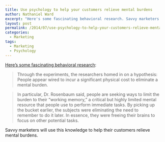 ```yaml
---
title: Use psychology to help your customers relieve mental burdens
author: Nathaniel Ward
excerpt: "Here's some fascinating behavioral research. Savvy marketers will use this knowledge to help their customers relieve mental burdens."
layout: post
permalink: /2014/07/use-psychology-to-help-your-customers-relieve-mental-burdens/
categories:
  - Marketing
tags:
  - Marketing
  - Psychology
---
```

[Here’s some fascinating behavioral research][1]:

> Through the experiments, the researchers homed in on a hypothesis: People appear wired to incur a significant physical cost to eliminate a mental burden.

> In particular, Dr. Rosenbaum said, people are seeking ways to limit the burden to their “working memory,” a critical but highly limited mental resource that people use to perform immediate tasks. By picking up the bucket earlier, the subjects were eliminating the need to remember to do it later. In essence, they were freeing their brains to focus on other potential tasks.

Savvy marketers will use this knowledge to help their customers relieve mental burdens.

[1]: http://www.nytimes.com/2014/07/20/business/sometimes-early-birds-are-too-early.html